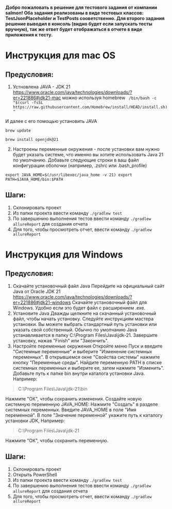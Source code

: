 **Добро пожаловать в решение для тестового задания от компании salmon!
Оба задания реализованы в виде тестовых классов: TestJsonPlaceholder и TestPosts сооветственно. 
Для второго задания решение выводил в консоль (видно будет если запускать тесты вручную), так же ответ будет отображаться в отчете в виде приложения к тесту.**

# Инструкция для mac OS
## Предусловия: 
1. Устновлена JAVA - JDK 21 https://www.oracle.com/java/technologies/downloads/?er=221886#jdk21-mac 
можно используя homebrew
` /bin/bash -c "$(curl -fsSL https://raw.githubusercontent.com/Homebrew/install/HEAD/install.sh)"`

И далее с его помощью установить JAVA

`brew update`

`brew install openjdk@21`

2. Настроены переменные окружения - после установки вам нужно будет указать системе, что именно вы хотите использовать Java 21 по умолчанию. Добавьте следующие строки в ваш файл конфигурации оболочки (например, .zshrc или .bash_profile)

`export JAVA_HOME=$(/usr/libexec/java_home -v 21)
export PATH=$JAVA_HOME/bin:$PATH`

## Шаги:
1. Склонировать проект
2. Из папки проекта ввести команду `./gradlew test`
3. По завершению выполнения тестов ввести команду `./gradlew allureReport` для создания отчета
4. Для того, чтобы просмотреть отчет, ввести команду `./gradlew allureReport`

# Инструкция для Windows
## Предусловия: 
1. Скачайте установочный файл Java
Перейдите на официальный сайт Java от Oracle JDK 21 https://www.oracle.com/java/technologies/downloads/?er=221886#jdk21-windows
Cкачайте установочный файл для Windows. Удобно если это будет файл с расширением .exe.
2. Установите Java
Дважды щелкните на скачанный установочный файл, чтобы начать установку.
Следуйте инструкциям мастера установки. Вы можете выбрать стандартный путь установки или указать свой собственный. Обычно по умолчанию Java устанавливается в папку C:\Program Files\Java\jdk-21.
Завершите установку, нажав "Finish" или "Закончить".
3. Настройте переменные окружения
Откройте меню Пуск и введите "Системные переменные" и выберите "Изменение системных переменных".
В открывшемся окне "Свойства системы" нажмите кнопку "Переменные среды".
Найдите переменную PATH в списке системных переменных и выберите ее, затем нажмите "Изменить".
Добавьте путь к папке bin внутри каталога установки Java. 
Например:
> C:\Program Files\Java\jdk-21\bin

Нажмите "ОК", чтобы сохранить изменения.
Создайте новую системную переменную JAVA_HOME:
Нажмите "Создать" в разделе системных переменных.
Введите JAVA_HOME в поле "Имя переменной".
В поле "Значение переменной" укажите путь к каталогу установки JDK, 
Например:
> C:\Program Files\Java\jdk-21

Нажмите "ОК", чтобы сохранить переменную.

## Шаги:
1. Склонировать проект
2. Открыть PowerShell
3. Из папки проекта ввести команду `./gradlew test`
4. По завершению выполнения тестов ввести команду `./gradlew allureReport` для создания отчета
5. Для того, чтобы просмотреть отчет, ввести команду `./gradlew allureReport`
